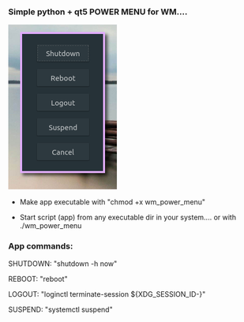 ### Simple python + qt5 POWER MENU for WM....


![wm_power_menu](https://raw.githubusercontent.com/Pyntux/wm_power_menu/main/wm_power_menu.png)



- Make app executable with "chmod +x wm_power_menu"

- Start script (app) from any executable dir in your system.... or with ./wm_power_menu



### App commands:

SHUTDOWN: "shutdown -h now"

REBOOT:   "reboot"

LOGOUT:   "loginctl terminate-session ${XDG_SESSION_ID-}"

SUSPEND:  "systemctl suspend"
